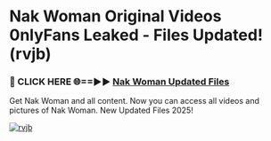 # Nak Woman Original Videos 0nlyFans Leaked - Files Updated! (rvjb)

<h3>🔴 CLICK HERE 🌐==►► <a href="https://tinyurl.com/up5wt9bj" rel="nofollow">Nak Woman Updated Files</a></h3>

Get Nak Woman and all content. Now you can access all videos and pictures of Nak Woman. New Updated Files 2025!

[![rvjb](https://i.imgur.com/ABiUzMV.gif)](https://tinyurl.com/up5wt9bj)
